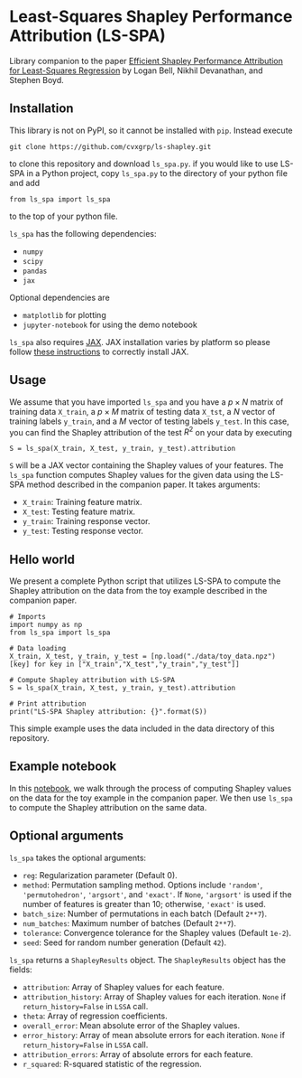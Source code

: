 # Least-Squares Shapley Performance Attribution (LS-SPA)

Library companion to the paper [Efficient Shapley Performance Attribution for Least-Squares
Regression](https://web.stanford.edu/~boyd/papers/ls_shapley.html) by Logan Bell, 
Nikhil Devanathan, and Stephen Boyd.

## Installation

This library is not on PyPI, so it cannot be installed with `pip`.
Instead execute
```
git clone https://github.com/cvxgrp/ls-shapley.git
```
to clone this repository and download `ls_spa.py`. if you would like to use
LS-SPA in a Python project, copy `ls_spa.py` to the directory of your python
file and add 
```
from ls_spa import ls_spa
```
to the top of your python file.

`ls_spa` has the following dependencies:
- `numpy`
- `scipy`
- `pandas`
- `jax`

Optional dependencies are
- `matplotlib` for plotting
- `jupyter-notebook` for using the demo notebook

`ls_spa` also requires [JAX](https://github.com/google/jax). 
JAX installation varies by platform so please follow 
[these instructions](https://github.com/google/jax#installation)
to correctly install JAX.

## Usage

We assume that you have imported `ls_spa` and you have a $p\times N$
matrix of training data `X_train`, a $p\times M$ matrix of testing data `X_tst`,
a $N$ vector of training labels `y_train`, and a $M$ vector of testing labels `y_test`.
In this case, you can find the Shapley attribution of the test $R^2$ on your data by
executing

```
S = ls_spa(X_train, X_test, y_train, y_test).attribution
```

`S` will be a JAX vector containing the Shapley values of your features.
The `ls_spa` function computes Shapley values for the given data using
the LS-SPA method described in the companion paper. It takes arguments:

- `X_train`: Training feature matrix.
- `X_test`: Testing feature matrix.
- `y_train`: Training response vector.
- `y_test`: Testing response vector.

## Hello world

We present a complete Python script that utilizes LS-SPA to compute
the Shapley attribution on the data from the toy example described 
in the companion paper.

```
# Imports
import numpy as np
from ls_spa import ls_spa

# Data loading
X_train, X_test, y_train, y_test = [np.load("./data/toy_data.npz")[key] for key in ["X_train","X_test","y_train","y_test"]]

# Compute Shapley attribution with LS-SPA
S = ls_spa(X_train, X_test, y_train, y_test).attribution

# Print attribution
print("LS-SPA Shapley attribution: {}".format(S))
```

This simple example uses the data included in the data directory of this
repository.

## Example notebook

In this [notebook](./shapley_toy.ipynb), we walk through the process of 
computing Shapley values on the data for the toy example in the 
companion paper. We then use `ls_spa` to compute the Shapley attribution
on the same data.

## Optional arguments
`ls_spa` takes the optional arguments:
- `reg`: Regularization parameter (Default 0).
- `method`: Permutation sampling method. Options include `'random'`, 
  `'permutohedron'`, `'argsort'`, and `'exact'`. If `None`, `'argsort'` is used 
  if the number of features is greater than 10; otherwise, `'exact'` is used.
- `batch_size`: Number of permutations in each batch (Default `2**7`).
- `num_batches`: Maximum number of batches (Default `2**7`).
- `tolerance`: Convergence tolerance for the Shapley values (Default `1e-2`).
- `seed`: Seed for random number generation (Default `42`).

`ls_spa` returns a `ShapleyResults` object. The `ShapleyResults` object
has the fields:
- `attribution`: Array of Shapley values for each feature.
- `attribution_history`: Array of Shapley values for each iteration. 
  `None` if `return_history=False` in `LSSA` call.
- `theta`: Array of regression coefficients.
- `overall_error`: Mean absolute error of the Shapley values.
- `error_history`: Array of mean absolute errors for each iteration. 
  `None` if `return_history=False` in `LSSA` call.
- `attribution_errors`: Array of absolute errors for each feature.
- `r_squared`: R-squared statistic of the regression.
